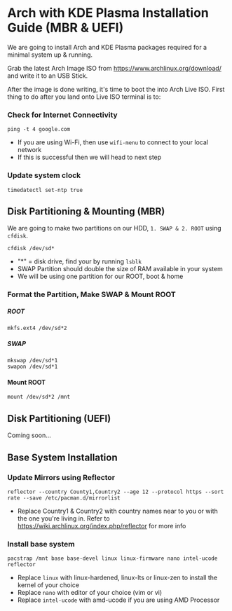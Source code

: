 # Arch with KDE Plasma Installation Guide (MBR & UEFI)

We are going to install Arch and KDE Plasma packages required for a minimal system up & running.

Grab the latest Arch Image ISO from https://www.archlinux.org/download/ and write it to an USB Stick.

After the image is done writing, it's time to boot the into Arch Live ISO. First thing to do after you land onto Live ISO terminal is to:

### Check for Internet Connectivity
```
ping -t 4 google.com
```
- If you are using Wi-Fi, then use `wifi-menu` to connect to your local network
- If this is successful then we will head to next step

### Update system clock
```
timedatectl set-ntp true
```

## Disk Partitioning & Mounting (MBR)
We are going to make two partitions on our HDD, `1. SWAP & 2. ROOT` using `cfdisk`.
```
cfdisk /dev/sd*
```
 - "*" = disk drive, find your by running `lsblk`
 - SWAP Partition should double the size of RAM available in your system
 - We will be using one partition for our ROOT, boot & home

### Format the Partition, Make SWAP & Mount ROOT
##### ROOT
```
mkfs.ext4 /dev/sd*2
```
##### SWAP
```
mkswap /dev/sd*1
swapon /dev/sd*1
```
#### Mount ROOT
```
mount /dev/sd*2 /mnt
```

## Disk Partitioning (UEFI)
Coming soon...


## Base System Installation

### Update Mirrors using Reflector
```
reflector --country County1,Country2 --age 12 --protocol https --sort rate --save /etc/pacman.d/mirrorlist
```
- Replace Country1 & Country2 with country names near to you or with the one you're living in. Refer to https://wiki.archlinux.org/index.php/reflector for more info

### Install base system
```
pacstrap /mnt base base-devel linux linux-firmware nano intel-ucode reflector
```
- Replace `linux` with linux-hardened, linux-lts or linux-zen to install the kernel of your choice
- Replace `nano` with editor of your choice (vim or vi)
- Replace `intel-ucode` with amd-ucode if you are using AMD Processor
